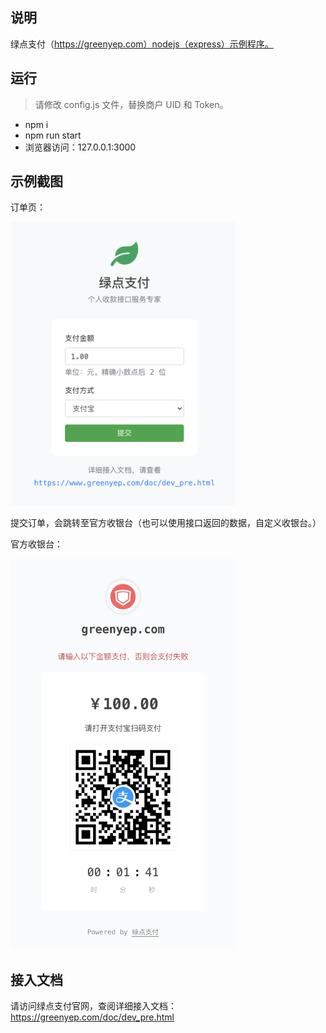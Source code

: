 
## 说明

绿点支付（https://greenyep.com）nodejs（express）示例程序。

## 运行

> 请修改 config.js 文件，替换商户 UID 和 Token。

- npm i
- npm run start
- 浏览器访问：127.0.0.1:3000

## 示例截图

订单页：

<img src="https://github.com/GG4mida/greenyep-demo-nodejs/blob/main/screen/trans.png?raw=true" width="360" alt="订单页截图">

提交订单，会跳转至官方收银台（也可以使用接口返回的数据，自定义收银台。）

官方收银台：

<img src="https://github.com/GG4mida/greenyep-demo-nodejs/blob/main/screen/cashier.png?raw=true" width="360" alt="收银台截图">

## 接入文档

请访问绿点支付官网，查阅详细接入文档：https://greenyep.com/doc/dev_pre.html
